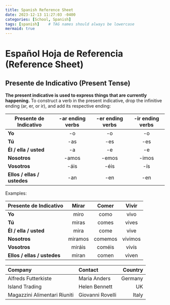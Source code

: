 ```yaml
---
title: Spanish Reference Sheet
date: 2023-12-13 11:27:03 -0400
categories: [School, Spanish]
tags: [spanish]    # TAG names should always be lowercase
mermaid: true
---
```

# Español Hoja de Referencia (Reference Sheet)

## Presente de Indicativo (Present Tense)
**The present indicative is used to express things that are currently happening.** To construct a verb in the present indicative, drop the infinitive ending (ar, er, or ir), and add its respective ending:

| **Presente de Indicativo** | **-ar ending verbs** | **-er ending verbs** | **-ir ending verbs** |
|---|:---:|:---:|:---:|
| **Yo** | -o | -o | -o |
| **Tú** | -as | -es | -es |
| **Él / ella / usted** | -a | -e | -e |
| **Nosotros** | -amos | -emos | -imos |
| **Vosotros** | -áis | -éis | -ís |
| **Ellos / ellas / ustedes** | -an | -en | -en |

Examples:

| **Presente de Indicativo** | **Mirar** | **Comer** | **Vivir** |
|---|:---:|:---:|:---:|
| **Yo** | miro | como | vivo |
| **Tú** | miras | comes | vives |
| **Él / ella / usted** | mira | come | vive |
| **Nosotros** | miramos | comemos | vivimos |
| **Vosotros** | miráis | coméis | vivís |
| **Ellos / ellas / ustedes** | miran | comen | viven |


| Company                      | Contact          | Country |
|:-----------------------------|:-----------------|--------:|
| Alfreds Futterkiste          | Maria Anders     | Germany |
| Island Trading               | Helen Bennett    | UK      |
| Magazzini Alimentari Riuniti | Giovanni Rovelli | Italy   |
